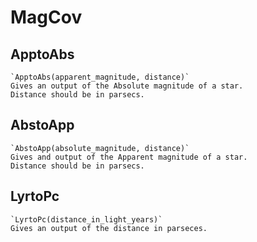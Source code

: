 # MagCov

## ApptoAbs
    `ApptoAbs(apparent_magnitude, distance)`
    Gives an output of the Absolute magnitude of a star.
    Distance should be in parsecs.

## AbstoApp
    `AbstoApp(absolute_magnitude, distance)`
    Gives and output of the Apparent magnitude of a star.
    Distance should be in parsecs.

## LyrtoPc
    `LyrtoPc(distance_in_light_years)`
    Gives an output of the distance in parseces.
